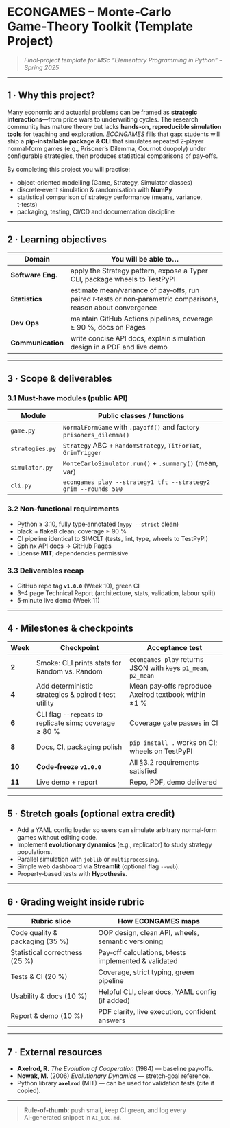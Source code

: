 # ECONGAMES – Monte‑Carlo Game‑Theory Toolkit (Template Project)

> *Final‑project template for MSc “Elementary Programming in Python” – Spring 2025*

---

## 1 · Why this project?

Many economic and actuarial problems can be framed as **strategic interactions**—from
price wars to underwriting cycles.  The research community has mature theory but
lacks **hands‑on, reproducible simulation tools** for teaching and exploration.
*ECONGAMES* fills that gap: students will ship a **pip‑installable package & CLI**
that simulates repeated 2‑player normal‑form games (e.g., Prisoner’s Dilemma,
Cournot duopoly) under configurable strategies, then produces statistical
comparisons of pay‑offs.

By completing this project you will practise:

* object‑oriented modelling (Game, Strategy, Simulator classes)
* discrete‑event simulation & randomisation with **NumPy**
* statistical comparison of strategy performance (means, variance, t‑tests)
* packaging, testing, CI/CD and documentation discipline

---

## 2 · Learning objectives

| Domain            | You will be able to…                                                                                             |
| ----------------- | ---------------------------------------------------------------------------------------------------------------- |
| **Software Eng.** | apply the Strategy pattern, expose a Typer CLI, package wheels to TestPyPI                                       |
| **Statistics**    | estimate mean/variance of pay‑offs, run paired *t*‑tests or non‑parametric comparisons, reason about convergence |
| **Dev Ops**       | maintain GitHub Actions pipelines, coverage ≥ 90 %, docs on Pages                                                |
| **Communication** | write concise API docs, explain simulation design in a PDF and live demo                                         |

---

## 3 · Scope & deliverables

### 3.1 Must‑have modules (public API)

| Module          | Public classes / functions                                          |
| --------------- | ------------------------------------------------------------------- |
| `game.py`       | `NormalFormGame` with `.payoff()` and factory `prisoners_dilemma()` |
| `strategies.py` | `Strategy` ABC + `RandomStrategy`, `TitForTat`, `GrimTrigger`       |
| `simulator.py`  | `MonteCarloSimulator.run()` + `.summary()` (mean, var)              |
| `cli.py`        | `econgames play --strategy1 tft --strategy2 grim --rounds 500`      |

### 3.2 Non‑functional requirements

* Python ≥ 3.10, fully type‑annotated (`mypy --strict` clean)
* black + flake8 clean; coverage ≥ 90 %
* CI pipeline identical to SIMCLT (tests, lint, type, wheels to TestPyPI)
* Sphinx API docs → GitHub Pages
* License **MIT**; dependencies permissive

### 3.3 Deliverables recap

* GitHub repo tag **`v1.0.0`** (Week 10), green CI
* 3–4 page Technical Report (architecture, stats, validation, labour split)
* 5‑minute live demo (Week 11)

---

## 4 · Milestones & checkpoints

| Week   | Checkpoint                                              | Acceptance test                                              |
| ------ | ------------------------------------------------------- | ------------------------------------------------------------ |
| **2**  | Smoke: CLI prints stats for Random vs. Random           | `econgames play` returns JSON with keys `p1_mean`, `p2_mean` |
| **4**  | Add deterministic strategies & paired *t*‑test utility  | Mean pay‑offs reproduce Axelrod textbook within ±1 %         |
| **6**  | CLI flag `--repeats` to replicate sims; coverage ≥ 80 % | Coverage gate passes in CI                                   |
| **8**  | Docs, CI, packaging polish                              | `pip install .` works on CI; wheels on TestPyPI              |
| **10** | **Code‑freeze `v1.0.0`**                                | All §3.2 requirements satisfied                              |
| **11** | Live demo + report                                      | Repo, PDF, demo delivered                                    |

---

## 5 · Stretch goals (optional extra credit)

* Add a YAML config loader so users can simulate arbitrary normal‑form games without editing code.
* Implement **evolutionary dynamics** (e.g., replicator) to study strategy populations.
* Parallel simulation with `joblib` or `multiprocessing`.
* Simple web dashboard via **Streamlit** (optional flag `--web`).
* Property‑based tests with **Hypothesis**.


---

## 6 · Grading weight inside rubric

| Rubric slice                    | How ECONGAMES maps                                    |
| ------------------------------- | ----------------------------------------------------- |
| Code quality & packaging (35 %) | OOP design, clean API, wheels, semantic versioning    |
| Statistical correctness (25 %)  | Pay‑off calculations, t‑tests implemented & validated |
| Tests & CI (20 %)               | Coverage, strict typing, green pipeline               |
| Usability & docs (10 %)         | Helpful CLI, clear docs, YAML config (if added)       |
| Report & demo (10 %)            | PDF clarity, live execution, confident answers        |

---

## 7 · External resources

* **Axelrod, R.** *The Evolution of Cooperation* (1984) — baseline pay‑offs.
* **Nowak, M.** (2006) *Evolutionary Dynamics* — stretch‑goal reference.
* Python library **`axelrod`** (MIT) — can be used for validation tests (cite if copied).

---

> **Rule‑of‑thumb**: push small, keep CI green, and log every AI‑generated snippet in `AI_LOG.md`.
